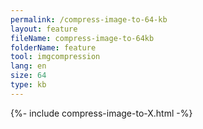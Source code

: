 ```yaml
---
permalink: /compress-image-to-64-kb
layout: feature
fileName: compress-image-to-64kb
folderName: feature
tool: imgcompression
lang: en
size: 64
type: kb
---
```


{%- include compress-image-to-X.html -%}

